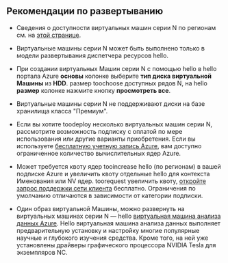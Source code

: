 ## <a name="deployment-considerations"></a>Рекомендации по развертыванию

* Сведения о доступности виртуальных машин серии N по регионам см. на [этой странице](https://azure.microsoft.com/en-us/regions/services/).

* Виртуальные машины серии N может быть выполнено только в модели развертывания диспетчера ресурсов hello.

* При создании виртуальных Машин серии N с помощью hello в hello портала Azure **основы** колонке выберите **тип диска виртуальной Машины** из **HDD**. размер toochoose доступных рядов N, на hello **размер** колонке нажмите кнопку **просмотреть все**.

* Виртуальные машины серии N не поддерживают диски на базе хранилища класса "Премиум".

* Если вы хотите toodeploy несколько виртуальных машин серии N, рассмотрите возможность подписку с оплатой по мере использования или другие варианты приобретения. Если вы используете [бесплатную учетную запись Azure](https://azure.microsoft.com/free/), вам доступно ограниченное количество вычислительных ядер Azure.

* Может требуется квоту ядер tooincrease hello (по регионам) в вашей подписке Azure и увеличить квоту отдельные hello для контекста Именования или NV ядер. toorequest увеличить квоту, [откройте запрос поддержки сети клиента](../articles/azure-supportability/how-to-create-azure-support-request.md) бесплатно. Ограничения по умолчанию отличаются в зависимости от категории подписки.

* Один образ виртуальной Машины, можно развернуть на виртуальных машинах серии N — hello [виртуальная машина анализа данных Azure](../articles/machine-learning/machine-learning-data-science-virtual-machine-overview.md). Hello виртуальная машина анализа данных выполняет предварительную установку и настройку многие популярные научные и глубокого изучения средства. Кроме того, на ней уже установлены драйверы графического процессора NVIDIA Tesla для экземпляров NC.





